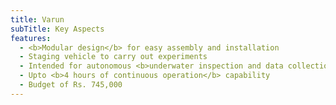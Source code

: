 ```yaml
---
title: Varun
subTitle: Key Aspects
features: 
  - <b>Modular design</b> for easy assembly and installation
  - Staging vehicle to carry out experiments
  - Intended for autonomous <b>underwater inspection and data collection </b>
  - Upto <b>4 hours of continuous operation</b> capability
  - Budget of Rs. 745,000
---
```

